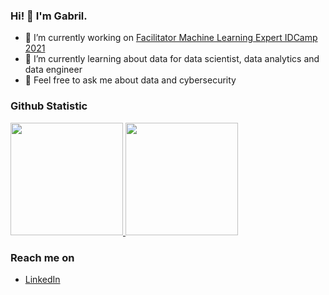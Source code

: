 

<!--
### Hi there 👋
**gabrielhozana/gabrielhozana** is a ✨ _special_ ✨ repository because its `README.md` (this file) appears on your GitHub profile.

Here are some ideas to get you started:

- 🔭 I’m currently working on ...
- 🌱 I’m currently learning ...
- 👯 I’m looking to collaborate on ...
- 🤔 I’m looking for help with ...
- 💬 Ask me about ...
- 📫 How to reach me: ...
- 😄 Pronouns: ...
- ⚡ Fun fact: ...

### Tech Stack
  <a href="#"><img align="left" alt="JavaScript" title="JavaScript" width="21px" src="https://upload.wikimedia.org/wikipedia/commons/9/99/Unofficial_JavaScript_logo_2.svg" /></a>
  <a href="https://nodejs.org/"><img align="left" alt="NodeJS" title="NodeJS" width="21px" src="https://seeklogo.com/images/N/nodejs-logo-FBE122E377-seeklogo.com.png" /></a>
  <a href="https://reactjs.org/"><img align="left" alt="React" title="React" width="21px" src="https://cdn.worldvectorlogo.com/logos/react-2.svg" /></a>
  <a href="https://hapi.dev/"><img align="left" alt="Hapi" title="Hapi (NodeJS HTTP Framework)" width="21px" src="https://avatars.githubusercontent.com/u/3774533?s=200&v=4" /></a>
  <a href="https://nextjs.org/"><img align="left" alt="Next" title="Next (React SSR Framework)" width="21px" src="https://iconape.com/wp-content/files/gm/82643/svg/next-js.svg" /></a>
  <br>
  <br>
-->
### Hi! 👋 I'm Gabril.

- 🔭 I’m currently working on <a href="https://idcamp.indosatooredoo.com/news/371/selamat-kepada-fasilitator-terpilih-idcamp-2021">Facilitator Machine Learning Expert IDCamp 2021</a>
- 🌱 I’m currently learning about data for data scientist, data analytics and data engineer
- 💬 Feel free to ask me about data and cybersecurity
  
### Github Statistic
<p align="left">
<a href="https://github.com/gabrielhozana">
  <img height="180em" src="https://github-readme-stats-eight-theta.vercel.app/api?username=gabrielhozana&show_icons=true&theme=algolia&include_all_commits=true&count_private=true"/>
  <img height="180em" src="https://github-readme-stats-eight-theta.vercel.app/api/top-langs/?username=gabrielhozana&layout=compact&langs_count=8&theme=algolia"/>
</a>
</p>

### Reach me on
- <a href="https://linkedin.com/in/gabrilhozanna/">LinkedIn</a>

